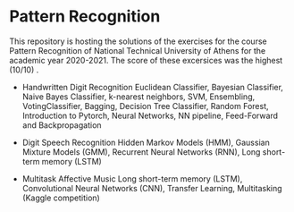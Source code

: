 # Pattern Recognition

This repository is hosting the solutions of the exercises for the course Pattern Recognition of National Technical University of Athens for the academic year 2020-2021. The score of these excersices was the highest (10/10) .


* Handwritten Digit Recognition
Euclidean Classifier, Bayesian Classifier, Naive Bayes Classifier, k-nearest neighbors, SVM,
Ensembling, VotingClassifier, Bagging, Decision Tree Classifier, Random Forest,
Introduction to Pytorch, Neural Networks, NN pipeline, Feed-Forward and Backpropagation

* Digit Speech Recognition
Hidden Markov Models (HMM), Gaussian Mixture Models (GMM),
Recurrent Neural Networks (RNN), Long short-term memory (LSTM)

* Multitask Affective Music
Long short-term memory (LSTM), Convolutional Neural Networks (CNN),
Transfer Learning, Multitasking (Kaggle competition)
